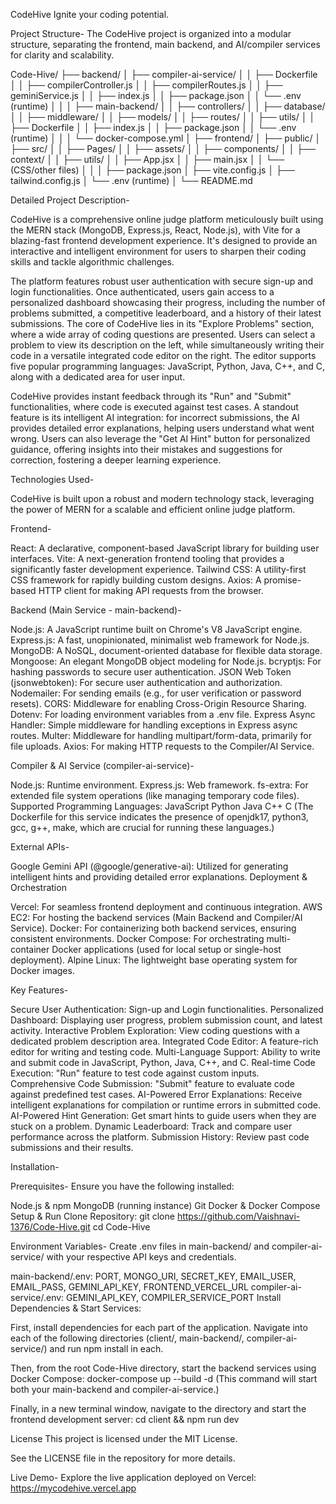 CodeHive
Ignite your coding potential.

Project Structure-
The CodeHive project is organized into a modular structure, separating the frontend, main backend, and AI/compiler services for clarity and scalability.

Code-Hive/
├── backend/
│   ├── compiler-ai-service/
│   │   ├── Dockerfile
│   │   ├── compilerController.js
│   │   ├── compilerRoutes.js
│   │   ├── geminiService.js
│   │   ├── index.js
│   │   ├── package.json
│   │   └── .env (runtime)
│   │
│   ├── main-backend/
│   │   ├── controllers/
│   │   ├── database/
│   │   ├── middleware/
│   │   ├── models/
│   │   ├── routes/
│   │   ├── utils/
│   │   ├── Dockerfile
│   │   ├── index.js
│   │   ├── package.json
│   │   └── .env (runtime)
│   │
│   └── docker-compose.yml
│
├── frontend/
│   ├── public/
│   ├── src/
│   │   ├── Pages/
│   │   ├── assets/
│   │   ├── components/
│   │   ├── context/
│   │   ├── utils/
│   │   ├── App.jsx
│   │   ├── main.jsx
│   │   └── (CSS/other files)
│   │
│   ├── package.json
│   ├── vite.config.js
│   ├── tailwind.config.js
│   └── .env (runtime)
│
└── README.md

Detailed Project Description-

CodeHive is a comprehensive online judge platform meticulously built using the MERN stack (MongoDB, Express.js, React, Node.js), with Vite for a blazing-fast frontend development experience. It's designed to provide an interactive and intelligent environment for users to sharpen their coding skills and tackle algorithmic challenges.

The platform features robust user authentication with secure sign-up and login functionalities. Once authenticated, users gain access to a personalized dashboard showcasing their progress, including the number of problems submitted, a competitive leaderboard, and a history of their latest submissions. The core of CodeHive lies in its "Explore Problems" section, where a wide array of coding questions are presented. Users can select a problem to view its description on the left, while simultaneously writing their code in a versatile integrated code editor on the right. The editor supports five popular programming languages: JavaScript, Python, Java, C++, and C, along with a dedicated area for user input.

CodeHive provides instant feedback through its "Run" and "Submit" functionalities, where code is executed against test cases. A standout feature is its intelligent AI integration: for incorrect submissions, the AI provides detailed error explanations, helping users understand what went wrong. Users can also leverage the "Get AI Hint" button for personalized guidance, offering insights into their mistakes and suggestions for correction, fostering a deeper learning experience.

Technologies Used-

CodeHive is built upon a robust and modern technology stack, leveraging the power of MERN for a scalable and efficient online judge platform.

Frontend-

React: A declarative, component-based JavaScript library for building user interfaces.
Vite: A next-generation frontend tooling that provides a significantly faster development experience.
Tailwind CSS: A utility-first CSS framework for rapidly building custom designs.
Axios: A promise-based HTTP client for making API requests from the browser.

Backend (Main Service - main-backend)-

Node.js: A JavaScript runtime built on Chrome's V8 JavaScript engine.
Express.js: A fast, unopinionated, minimalist web framework for Node.js.
MongoDB: A NoSQL, document-oriented database for flexible data storage.
Mongoose: An elegant MongoDB object modeling for Node.js.
bcryptjs: For hashing passwords to secure user authentication.
JSON Web Token (jsonwebtoken): For secure user authentication and authorization.
Nodemailer: For sending emails (e.g., for user verification or password resets).
CORS: Middleware for enabling Cross-Origin Resource Sharing.
Dotenv: For loading environment variables from a .env file.
Express Async Handler: Simple middleware for handling exceptions in Express async routes.
Multer: Middleware for handling multipart/form-data, primarily for file uploads.
Axios: For making HTTP requests to the Compiler/AI Service.

Compiler & AI Service (compiler-ai-service)-

Node.js: Runtime environment.
Express.js: Web framework.
fs-extra: For extended file system operations (like managing temporary code files).
Supported Programming Languages:
JavaScript
Python
Java
C++
C
(The Dockerfile for this service indicates the presence of openjdk17, python3, gcc, g++, make, which are crucial for running these languages.)

External APIs-

Google Gemini API (@google/generative-ai): Utilized for generating intelligent hints and providing detailed error explanations.
Deployment & Orchestration

Vercel: For seamless frontend deployment and continuous integration.
AWS EC2: For hosting the backend services (Main Backend and Compiler/AI Service).
Docker: For containerizing both backend services, ensuring consistent environments.
Docker Compose: For orchestrating multi-container Docker applications (used for local setup or single-host deployment).
Alpine Linux: The lightweight base operating system for Docker images.

Key Features-

Secure User Authentication: Sign-up and Login functionalities.
Personalized Dashboard: Displaying user progress, problem submission count, and latest activity.
Interactive Problem Exploration: View coding questions with a dedicated problem description area.
Integrated Code Editor: A feature-rich editor for writing and testing code.
Multi-Language Support: Ability to write and submit code in JavaScript, Python, Java, C++, and C.
Real-time Code Execution: "Run" feature to test code against custom inputs.
Comprehensive Code Submission: "Submit" feature to evaluate code against predefined test cases.
AI-Powered Error Explanations: Receive intelligent explanations for compilation or runtime errors in submitted code.
AI-Powered Hint Generation: Get smart hints to guide users when they are stuck on a problem.
Dynamic Leaderboard: Track and compare user performance across the platform.
Submission History: Review past code submissions and their results.

Installation-

Prerequisites-
Ensure you have the following installed:

Node.js & npm
MongoDB (running instance)
Git
Docker & Docker Compose
Setup & Run
Clone Repository:
git clone https://github.com/Vaishnavi-1376/Code-Hive.git
cd Code-Hive

Environment Variables-
Create .env files in main-backend/ and compiler-ai-service/ with your respective API keys and credentials.

main-backend/.env: PORT, MONGO_URI, SECRET_KEY, EMAIL_USER, EMAIL_PASS, GEMINI_API_KEY, FRONTEND_VERCEL_URL
compiler-ai-service/.env: GEMINI_API_KEY, COMPILER_SERVICE_PORT
Install Dependencies & Start Services:

First, install dependencies for each part of the application. Navigate into each of the following directories (client/, main-backend/, compiler-ai-service/) and run npm install in each.

Then, from the root Code-Hive directory, start the backend services using Docker Compose:
docker-compose up --build -d
(This command will start both your main-backend and compiler-ai-service.)

Finally, in a new terminal window, navigate to the directory and start the frontend development server:
cd client && npm run dev

License
This project is licensed under the MIT License.

See the LICENSE file in the repository for more details.

Live Demo-
Explore the live application deployed on Vercel:
https://mycodehive.vercel.app
